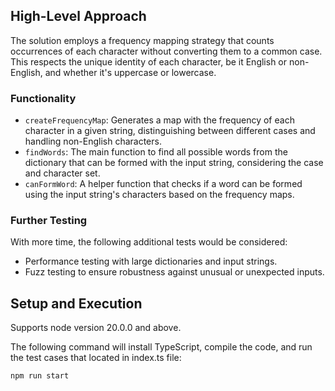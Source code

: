 ## High-Level Approach

The solution employs a frequency mapping strategy that counts occurrences of each character without converting them to a common case. This respects the unique identity of each character, be it English or non-English, and whether it's uppercase or lowercase.

### Functionality

- `createFrequencyMap`: Generates a map with the frequency of each character in a given string, distinguishing between different cases and handling non-English characters.
- `findWords`: The main function to find all possible words from the dictionary that can be formed with the input string, considering the case and character set.
- `canFormWord`: A helper function that checks if a word can be formed using the input string's characters based on the frequency maps.

### Further Testing

With more time, the following additional tests would be considered:

- Performance testing with large dictionaries and input strings.
- Fuzz testing to ensure robustness against unusual or unexpected inputs.

## Setup and Execution
Supports node version 20.0.0 and above.

The following command will install TypeScript, compile the code, and run the test cases that located in index.ts file:

```sh
npm run start
